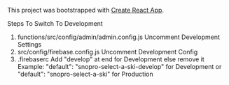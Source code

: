 This project was bootstrapped with [Create React App](https://github.com/facebook/create-react-app).

Steps To Switch To Development

1. functions/src/config/admin/admin.config.js Uncomment Development Settings
2. src/config/firebase.config.js Uncomment Development Config
3. .firebaserc Add "develop" at end for Development else remove it
   Example: "default": "snopro-select-a-ski-develop" for Development or "default": "snopro-select-a-ski" for Production
